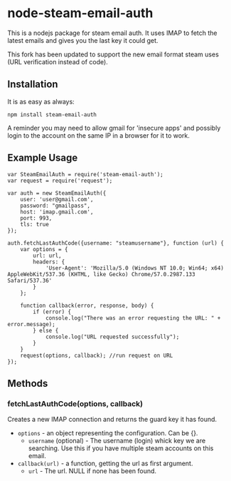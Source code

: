 # node-steam-email-auth 

This is a nodejs package for steam email auth.
It uses IMAP to fetch the latest emails and gives you the last key it could get.

This fork has been updated to support the new email format steam uses (URL verification instead of code).

## Installation
It is as easy as always:

```
npm install steam-email-auth
```

A reminder you may need to allow gmail for 'insecure apps' and possibly login to the account on the same IP in a browser for it to work.

## Example Usage
```
var SteamEmailAuth = require('steam-email-auth');
var request = require('request');

var auth = new SteamEmailAuth({
    user: 'user@gmail.com',
    password: "gmailpass",
    host: 'imap.gmail.com',
    port: 993,
    tls: true
});

auth.fetchLastAuthCode({username: "steamusername"}, function (url) { 
    var options = {
        url: url,
        headers: {
            'User-Agent': 'Mozilla/5.0 (Windows NT 10.0; Win64; x64) AppleWebKit/537.36 (KHTML, like Gecko) Chrome/57.0.2987.133 Safari/537.36'
        }
	};
	 
	function callback(error, response, body) {
		if (error) {
			console.log("There was an error requesting the URL: " + error.message);
		} else {
			console.log("URL requested successfully");
		}
	}
	request(options, callback); //run request on URL
});
```

## Methods

### fetchLastAuthCode(options, callback)

Creates a new IMAP connection and returns the guard key it has found.
* `options` - an object representing the configuration. Can be {}.
  * `username` (optional) - The username (login) whick key we are searching. Use this if you have multiple steam accounts on this email.
* `callback(url)`  - a function, getting the url as first argument.
  * `url` - The url. NULL if none has been found.
